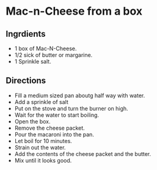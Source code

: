 
# Mac-n-Cheese from a box

## Ingrdients

- 1 box of Mac-N-Cheese.
- 1/2 sick of butter or margarine.
- 1 Sprinkle salt.

## Directions

- Fill a medium sized pan aboutg half way with water.
- Add a sprinkle of salt
- Put on the stove and turn the burner on high.
- Wait for the water to start boiling.
- Open the box.
- Remove the cheese packet.
- Pour the macaroni into the pan.
- Let boil for 10 minutes.
- Strain out the water.
- Add the contents of the cheese packet and the butter.
- Mix until it looks good.